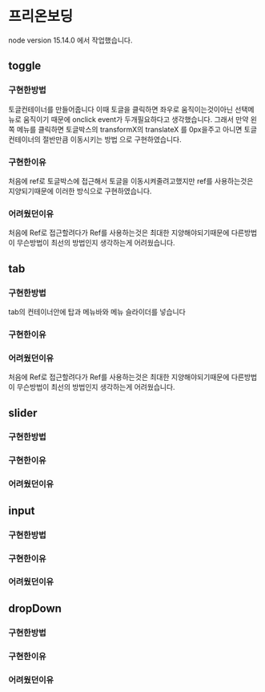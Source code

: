 # 프리온보딩

node version 15.14.0 에서 작업했습니다.

## toggle
 
### 구현한방법
토글컨테이너를 만들어줍니다 이때 토글을 클릭하면 좌우로 움직이는것이아닌 선택메뉴로 움직이기 때문에 onclick event가 두개필요하다고 생각했습니다. 그래서 만약 왼쪽 메뉴를 클릭하면 토글박스의 transformX의 translateX 를 0px을주고 아니면 토글컨테이너의 절반만큼 이동시키는 방법 으로 구현하였습니다.

### 구현한이유
처음에 ref로 토글박스에 접근해서 토글을 이동시켜줄려고했지만 ref를 사용하는것은 지양되기때문에 이러한 방식으로 구현하였습니다.


### 어려웠던이유
처음에 Ref로 접근할려다가 Ref를 사용하는것은 최대한 지양해야되기때문에 다른방법이 무슨방법이 최선의 방법인지 생각하는게 어려웠습니다.
## tab
### 구현한방법
tab의 컨테이너안에 탑과 메뉴바와 메뉴 슬라이더를 넣습니다

### 구현한이유


### 어려웠던이유
처음에 Ref로 접근할려다가 Ref를 사용하는것은 최대한 지양해야되기때문에 다른방법이 무슨방법이 최선의 방법인지 생각하는게 어려웠습니다.

## slider
### 구현한방법


### 구현한이유


### 어려웠던이유


## input

### 구현한방법


### 구현한이유


### 어려웠던이유


## dropDown

### 구현한방법


### 구현한이유


### 어려웠던이유
